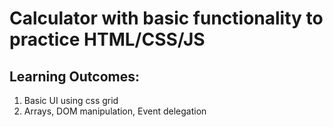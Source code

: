 # Calculator with basic functionality to practice HTML/CSS/JS

## Learning Outcomes:
  1. Basic UI using css grid
  2. Arrays, DOM manipulation, Event delegation 
